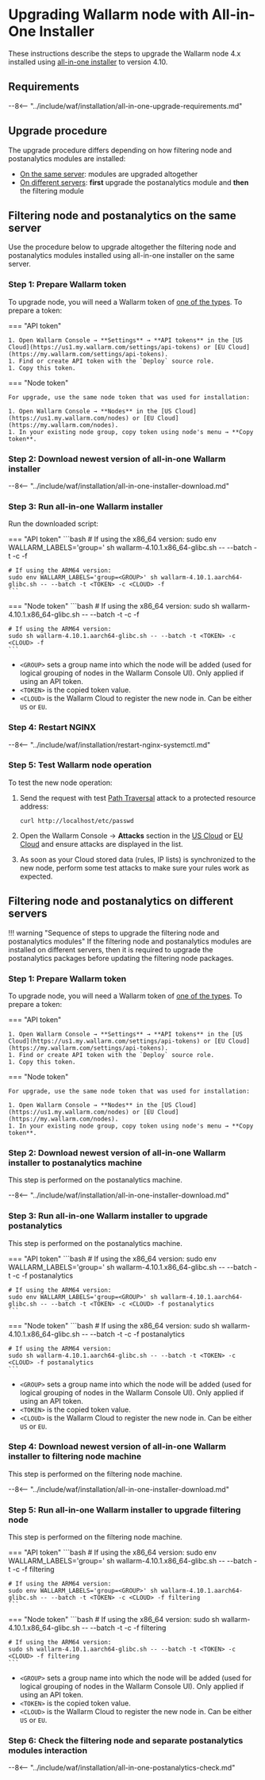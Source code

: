 [statistics-service-all-parameters]:        ../admin-en/configure-statistics-service.md
[img-attacks-in-interface]:                 ../images/admin-guides/test-attacks-quickstart.png
[tarantool-status]:                         ../images/tarantool-status.png
[configure-proxy-balancer-instr]:           ../admin-en/configuration-guides/access-to-wallarm-api-via-proxy.md
[ptrav-attack-docs]:                        ../attacks-vulns-list.md#path-traversal

# Upgrading Wallarm node with All-in-One Installer

These instructions describe the steps to upgrade the Wallarm node 4.x installed using [all-in-one installer](../installation/nginx/all-in-one.md) to version 4.10.

## Requirements

--8<-- "../include/waf/installation/all-in-one-upgrade-requirements.md"

## Upgrade procedure

The upgrade procedure differs depending on how filtering node and postanalytics modules are installed:

* [On the same server](#filtering-node-and-postanalytics-on-the-same-server): modules are upgraded altogether
* [On different servers](#filtering-node-and-postanalytics-on-different-servers): **first** upgrade the postanalytics module and **then** the filtering module

## Filtering node and postanalytics on the same server

Use the procedure below to upgrade altogether the filtering node and postanalytics modules installed using all-in-one installer on the same server.

### Step 1: Prepare Wallarm token

To upgrade node, you will need a Wallarm token of [one of the types](../user-guides/nodes/nodes.md#api-and-node-tokens-for-node-creation). To prepare a token:

=== "API token"

    1. Open Wallarm Console → **Settings** → **API tokens** in the [US Cloud](https://us1.my.wallarm.com/settings/api-tokens) or [EU Cloud](https://my.wallarm.com/settings/api-tokens).
    1. Find or create API token with the `Deploy` source role.
    1. Copy this token.

=== "Node token"

    For upgrade, use the same node token that was used for installation:

    1. Open Wallarm Console → **Nodes** in the [US Cloud](https://us1.my.wallarm.com/nodes) or [EU Cloud](https://my.wallarm.com/nodes).
    1. In your existing node group, copy token using node's menu → **Copy token**.

### Step 2: Download newest version of all-in-one Wallarm installer

--8<-- "../include/waf/installation/all-in-one-installer-download.md"

### Step 3: Run all-in-one Wallarm installer

Run the downloaded script:

=== "API token"
    ```bash
    # If using the x86_64 version:
    sudo env WALLARM_LABELS='group=<GROUP>' sh wallarm-4.10.1.x86_64-glibc.sh -- --batch -t <TOKEN> -c <CLOUD> -f

    # If using the ARM64 version:
    sudo env WALLARM_LABELS='group=<GROUP>' sh wallarm-4.10.1.aarch64-glibc.sh -- --batch -t <TOKEN> -c <CLOUD> -f
    ```
=== "Node token"
    ```bash
    # If using the x86_64 version:
    sudo sh wallarm-4.10.1.x86_64-glibc.sh -- --batch -t <TOKEN> -c <CLOUD> -f

    # If using the ARM64 version:
    sudo sh wallarm-4.10.1.aarch64-glibc.sh -- --batch -t <TOKEN> -c <CLOUD> -f
    ```

* `<GROUP>` sets a group name into which the node will be added (used for logical grouping of nodes in the Wallarm Console UI). Only applied if using an API token.
* `<TOKEN>` is the copied token value.
* `<CLOUD>` is the Wallarm Cloud to register the new node in. Can be either `US` or `EU`.

### Step 4: Restart NGINX

--8<-- "../include/waf/installation/restart-nginx-systemctl.md"

### Step 5: Test Wallarm node operation

To test the new node operation:

1. Send the request with test [Path Traversal][ptrav-attack-docs] attack to a protected resource address:

    ```
    curl http://localhost/etc/passwd
    ```

1. Open the Wallarm Console → **Attacks** section in the [US Cloud](https://us1.my.wallarm.com/attacks) or [EU Cloud](https://my.wallarm.com/attacks) and ensure attacks are displayed in the list.
1. As soon as your Cloud stored data (rules, IP lists) is synchronized to the new node, perform some test attacks to make sure your rules work as expected.

## Filtering node and postanalytics on different servers

!!! warning "Sequence of steps to upgrade the filtering node and postanalytics modules"
    If the filtering node and postanalytics modules are installed on different servers, then it is required to upgrade the postanalytics packages before updating the filtering node packages.

### Step 1: Prepare Wallarm token

To upgrade node, you will need a Wallarm token of [one of the types](../user-guides/nodes/nodes.md#api-and-node-tokens-for-node-creation). To prepare a token:

=== "API token"

    1. Open Wallarm Console → **Settings** → **API tokens** in the [US Cloud](https://us1.my.wallarm.com/settings/api-tokens) or [EU Cloud](https://my.wallarm.com/settings/api-tokens).
    1. Find or create API token with the `Deploy` source role.
    1. Copy this token.

=== "Node token"

    For upgrade, use the same node token that was used for installation:

    1. Open Wallarm Console → **Nodes** in the [US Cloud](https://us1.my.wallarm.com/nodes) or [EU Cloud](https://my.wallarm.com/nodes).
    1. In your existing node group, copy token using node's menu → **Copy token**.

### Step 2: Download newest version of all-in-one Wallarm installer to postanalytics machine

This step is performed on the postanalytics machine.

--8<-- "../include/waf/installation/all-in-one-installer-download.md"

### Step 3: Run all-in-one Wallarm installer to upgrade postanalytics

This step is performed on the postanalytics machine.

=== "API token"
    ```bash
    # If using the x86_64 version:
    sudo env WALLARM_LABELS='group=<GROUP>' sh wallarm-4.10.1.x86_64-glibc.sh -- --batch -t <TOKEN> -c <CLOUD> -f postanalytics

    # If using the ARM64 version:
    sudo env WALLARM_LABELS='group=<GROUP>' sh wallarm-4.10.1.aarch64-glibc.sh -- --batch -t <TOKEN> -c <CLOUD> -f postanalytics
    ```
=== "Node token"
    ```bash
    # If using the x86_64 version:
    sudo sh wallarm-4.10.1.x86_64-glibc.sh -- --batch -t <TOKEN> -c <CLOUD> -f postanalytics

    # If using the ARM64 version:
    sudo sh wallarm-4.10.1.aarch64-glibc.sh -- --batch -t <TOKEN> -c <CLOUD> -f postanalytics
    ```

* `<GROUP>` sets a group name into which the node will be added (used for logical grouping of nodes in the Wallarm Console UI). Only applied if using an API token.
* `<TOKEN>` is the copied token value.
* `<CLOUD>` is the Wallarm Cloud to register the new node in. Can be either `US` or `EU`.

### Step 4: Download newest version of all-in-one Wallarm installer to filtering node machine

This step is performed on the filtering node machine.

--8<-- "../include/waf/installation/all-in-one-installer-download.md"

### Step 5: Run all-in-one Wallarm installer to upgrade filtering node

This step is performed on the filtering node machine.

=== "API token"
    ```bash
    # If using the x86_64 version:
    sudo env WALLARM_LABELS='group=<GROUP>' sh wallarm-4.10.1.x86_64-glibc.sh -- --batch -t <TOKEN> -c <CLOUD> -f filtering

    # If using the ARM64 version:
    sudo env WALLARM_LABELS='group=<GROUP>' sh wallarm-4.10.1.aarch64-glibc.sh -- --batch -t <TOKEN> -c <CLOUD> -f filtering
    ```
=== "Node token"
    ```bash
    # If using the x86_64 version:
    sudo sh wallarm-4.10.1.x86_64-glibc.sh -- --batch -t <TOKEN> -c <CLOUD> -f filtering

    # If using the ARM64 version:
    sudo sh wallarm-4.10.1.aarch64-glibc.sh -- --batch -t <TOKEN> -c <CLOUD> -f filtering
    ```

* `<GROUP>` sets a group name into which the node will be added (used for logical grouping of nodes in the Wallarm Console UI). Only applied if using an API token.
* `<TOKEN>` is the copied token value.
* `<CLOUD>` is the Wallarm Cloud to register the new node in. Can be either `US` or `EU`.

### Step 6: Check the filtering node and separate postanalytics modules interaction

--8<-- "../include/waf/installation/all-in-one-postanalytics-check.md"
